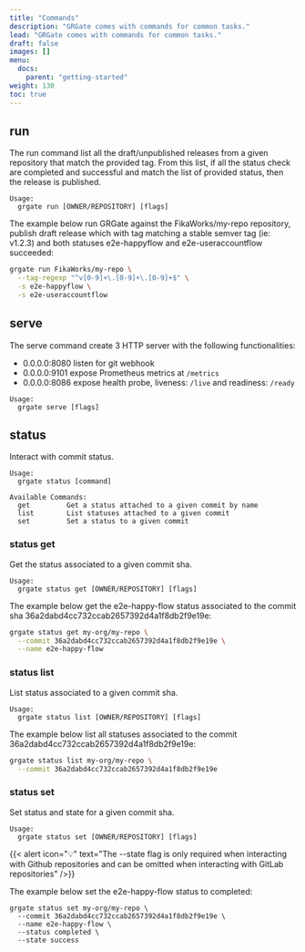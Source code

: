 ```yaml
---
title: "Commands"
description: "GRGate comes with commands for common tasks."
lead: "GRGate comes with commands for common tasks."
draft: false
images: []
menu:
  docs:
    parent: "getting-started"
weight: 130
toc: true
---
```


## run

The run command list all the draft/unpublished releases from a given repository
that match the provided tag. From this list, if all the status check are
completed and successful and match the list of provided status, then the
release is published.

```
Usage:
  grgate run [OWNER/REPOSITORY] [flags]
```

The example below run GRGate against the FikaWorks/my-repo repository, publish
draft release which with tag matching a stable semver tag (ie: v1.2.3) and both
statuses e2e-happyflow and e2e-useraccountflow succeeded:

```bash
grgate run FikaWorks/my-repo \
  --tag-regexp "^v[0-9]+\.[0-9]+\.[0-9]+$" \
  -s e2e-happyflow \
  -s e2e-useraccountflow
```

## serve

The serve command create 3 HTTP server with the following functionalities:
- 0.0.0.0:8080 listen for git webhook
- 0.0.0.0:9101 expose Prometheus metrics at `/metrics`
- 0.0.0.0:8086 expose health probe, liveness: `/live` and readiness: `/ready`

```
Usage:
  grgate serve [flags]
```

## status

Interact with commit status.

```
Usage:
  grgate status [command]

Available Commands:
  get         Get a status attached to a given commit by name
  list        List statuses attached to a given commit
  set         Set a status to a given commit
```

### status get

Get the status associated to a given commit sha.

```
Usage:
  grgate status get [OWNER/REPOSITORY] [flags]
```

The example below get the e2e-happy-flow status associated to the commit sha
36a2dabd4cc732ccab2657392d4a1f8db2f9e19e:

```bash
grgate status get my-org/my-repo \
  --commit 36a2dabd4cc732ccab2657392d4a1f8db2f9e19e \
  --name e2e-happy-flow
```

### status list

List status associated to a given commit sha.

```
Usage:
  grgate status list [OWNER/REPOSITORY] [flags]
```

The example below list all statuses associated to the commit
36a2dabd4cc732ccab2657392d4a1f8db2f9e19e:

```bash
grgate status list my-org/my-repo \
  --commit 36a2dabd4cc732ccab2657392d4a1f8db2f9e19e
```

### status set

Set status and state for a given commit sha.

```
Usage:
  grgate status set [OWNER/REPOSITORY] [flags]
```

{{< alert icon="💡" text="The --state flag is only required when interacting with Github repositories and can be omitted when interacting with GitLab repositories" />}}

The example below set the e2e-happy-flow status to completed:

```
grgate status set my-org/my-repo \
  --commit 36a2dabd4cc732ccab2657392d4a1f8db2f9e19e \
  --name e2e-happy-flow \
  --status completed \
  --state success
```

